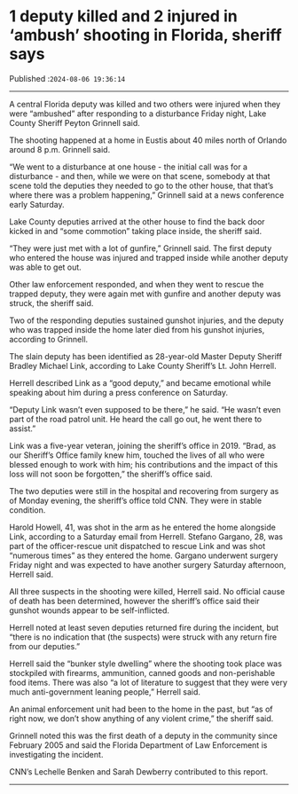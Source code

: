 # 1 deputy killed and 2 injured in ‘ambush’ shooting in Florida, sheriff says

Published :`2024-08-06 19:36:14`

---

A central Florida deputy was killed and two others were injured when they were “ambushed” after responding to a disturbance Friday night, Lake County Sheriff Peyton Grinnell said.

The shooting happened at a home in Eustis about 40 miles north of Orlando around 8 p.m. Grinnell said.

“We went to a disturbance at one house - the initial call was for a disturbance - and then, while we were on that scene, somebody at that scene told the deputies they needed to go to the other house, that that’s where there was a problem happening,” Grinnell said at a news conference early Saturday.

Lake County deputies arrived at the other house to find the back door kicked in and “some commotion” taking place inside, the sheriff said.

“They were just met with a lot of gunfire,” Grinnell said. The first deputy who entered the house was injured and trapped inside while another deputy was able to get out.

Other law enforcement responded, and when they went to rescue the trapped deputy, they were again met with gunfire and another deputy was struck, the sheriff said.

Two of the responding deputies sustained gunshot injuries, and the deputy who was trapped inside the home later died from his gunshot injuries, according to Grinnell.

The slain deputy has been identified as 28-year-old Master Deputy Sheriff Bradley Michael Link, according to Lake County Sheriff’s Lt. John Herrell.

Herrell described Link as a “good deputy,” and became emotional while speaking about him during a press conference on Saturday.

“Deputy Link wasn’t even supposed to be there,” he said. “He wasn’t even part of the road patrol unit. He heard the call go out, he went there to assist.”

Link was a five-year veteran, joining the sheriff’s office in 2019. “Brad, as our Sheriff’s Office family knew him, touched the lives of all who were blessed enough to work with him; his contributions and the impact of this loss will not soon be forgotten,” the sheriff’s office said.

The two deputies were still in the hospital and recovering from surgery as of Monday evening, the sheriff’s office told CNN. They were in stable condition.

Harold Howell, 41, was shot in the arm as he entered the home alongside Link, according to a Saturday email from Herrell. Stefano Gargano, 28, was part of the officer-rescue unit dispatched to rescue Link and was shot “numerous times” as they entered the home. Gargano underwent surgery Friday night and was expected to have another surgery Saturday afternoon, Herrell said.

All three suspects in the shooting were killed, Herrell said. No official cause of death has been determined, however the sheriff’s office said their gunshot wounds appear to be self-inflicted.

Herrell noted at least seven deputies returned fire during the incident, but “there is no indication that (the suspects) were struck with any return fire from our deputies.”

Herrell said the “bunker style dwelling” where the shooting took place was stockpiled with firearms, ammunition, canned goods and non-perishable food items. There was also “a lot of literature to suggest that they were very much anti-government leaning people,” Herrell said.

An animal enforcement unit had been to the home in the past, but “as of right now, we don’t show anything of any violent crime,” the sheriff said.

Grinnell noted this was the first death of a deputy in the community since February 2005 and said the Florida Department of Law Enforcement is investigating the incident.

CNN’s Lechelle Benken and Sarah Dewberry contributed to this report.

---

